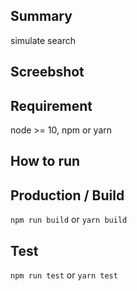 ## Summary
simulate search

## Screebshot

## Requirement

node >= 10,
npm or yarn

## How to run


## Production / Build

`npm run build` or `yarn build`

## Test

`npm run test` or `yarn test`
